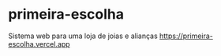 # primeira-escolha
Sistema web para uma loja de joias e alianças
https://primeira-escolha.vercel.app
